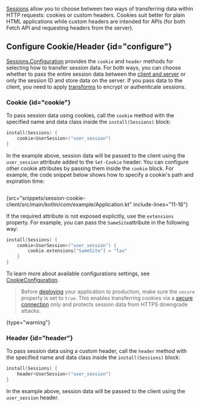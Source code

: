 [//]: # (title: Cookie/Header)

[Sessions](sessions.md) allow you to choose between two ways of transferring data within HTTP requests: cookies or custom headers. Cookies suit better for plain HTML applications while custom headers are intended for APIs (for both Fetch API and requesting headers from the server).


## Configure Cookie/Header {id="configure"}
[Sessions.Configuration](https://api.ktor.io/ktor-server/ktor-server-plugins/ktor-server-sessions/io.ktor.server.sessions/-sessions/-configuration/index.html) provides the `cookie` and `header` methods for selecting how to transfer session data. For both ways, you can choose whether to pass the entire session data between the [client and server](client_server.md) or only the session ID and store data on the server. If you pass data to the client, you need to apply [transforms](transformers.md) to encrypt or authenticate sessions.


### Cookie {id="cookie"}
To pass session data using cookies, call the `cookie` method with the specified name and data class inside the `install(Sessions)` block:
```kotlin
install(Sessions) {
    cookie<UserSession>("user_session")
}
```
In the example above, session data will be passed to the client using the `user_session` attribute added to the `Set-Cookie` header. You can configure other cookie attributes by passing them inside the `cookie` block. For example, the code snippet below shows how to specify a cookie's path and expiration time:

```kotlin
```
{src="snippets/session-cookie-client/src/main/kotlin/com/example/Application.kt" include-lines="11-16"}

If the required attribute is not exposed explicitly, use the `extensions` property. For example, you can pass the `SameSite`attribute in the following way:
```kotlin
install(Sessions) {
    cookie<UserSession>("user_session") {
        cookie.extensions["SameSite"] = "lax"
    }
}
```
To learn more about available configurations settings, see [CookieConfiguration](https://api.ktor.io/ktor-server/ktor-server-plugins/ktor-server-sessions/io.ktor.server.sessions/-cookie-configuration/index.html).

> Before [deploying](deploy.md) your application to production, make sure the `secure` property is set to `true`. This enables transferring cookies via a [secure connection](ssl.md) only and protects session data from HTTPS downgrade attacks.
>
{type="warning"}


### Header {id="header"}
To pass session data using a custom header, call the `header` method with the specified name and data class inside the `install(Sessions)` block:
```kotlin
install(Sessions) {
    header<UserSession>("user_session")
}
```
In the example above, session data will be passed to the client using the `user_session` header. 